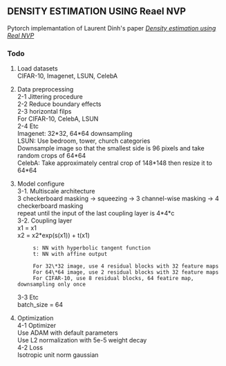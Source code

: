 ## DENSITY ESTIMATION USING Reael NVP  
Pytorch implemantation of Laurent Dinh's paper [*Density estimation using Real NVP*](https://arxiv.org/abs/1605.08803)  


### Todo  
1. Load datasets  
    CIFAR-10, Imagenet, LSUN, CelebA  
2. Data preprocessing  
    2-1 Jittering procedure  
    2-2 Reduce boundary effects  
    2-3 horizontal filps  
            For CIFAR-10, CelebA, LSUN  
    2-4 Etc  
            Imagenet: 32\*32, 64\*64 downsampling  
            LSUN: Use bedroom, tower, church categories  
                Downsample image so that the smallest side is 96 pixels and take random crops of 64\*64  
            CelebA: Take approximately central crop of 148\*148 then resize it to 64\*64  
3. Model configure  
    3-1. Multiscale architecture  
            3 checkerboard masking -> squeezing -> 3 channel-wise masking -> 4 checkerboard masking  
            repeat until the input of the last coupling layer is 4\*4\*c  
    3-2. Coupling layer  
            x1 = x1  
            x2 = x2*exp(s(x1)) + t(x1)  

            s: NN with hyperbolic tangent function  
            t: NN with affine output  

            For 32\*32 image, use 4 residual blocks with 32 feature maps  
            For 64\*64 image, use 2 residual blocks with 32 feature maps  
            For CIFAR-10, use 8 residual blocks, 64 featire map, downsampling only once  
    3-3 Etc  
            batch_size = 64  
4. Optimization  
    4-1 Optimizer  
            Use ADAM with default parameters  
            Use L2 normalization with 5e-5 weight decay  
    4-2 Loss  
            Isotropic unit norm gaussian  
